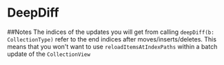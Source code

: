 # DeepDiff

##Notes
The indices of the updates you will get from calling `deepDiff(b: CollectionType)` refer to the end indices after moves/inserts/deletes. This means that you won't want to use `reloadItemsAtIndexPaths` within a batch update of the `CollectionView`